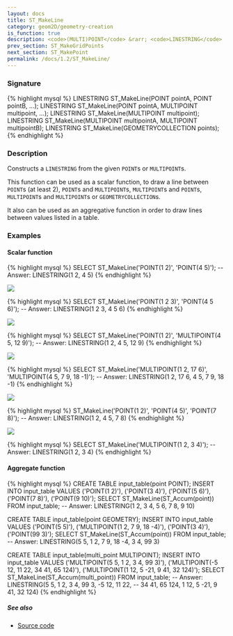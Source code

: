 ```yaml
---
layout: docs
title: ST_MakeLine
category: geom2D/geometry-creation
is_function: true
description: <code>(MULTI)POINT</code> &rarr; <code>LINESTRING</code>
prev_section: ST_MakeGridPoints
next_section: ST_MakePoint
permalink: /docs/1.2/ST_MakeLine/
---
```


### Signature

{% highlight mysql %}
LINESTRING ST_MakeLine(POINT pointA, POINT pointB, ...);
LINESTRING ST_MakeLine(POINT pointA, MULTIPOINT multipoint, ...);
LINESTRING ST_MakeLine(MULTIPOINT multipoint);
LINESTRING ST_MakeLine(MULTIPOINT multipointA, MULTIPOINT multipointB);
LINESTRING ST_MakeLine(GEOMETRYCOLLECTION points);
{% endhighlight %}

### Description

Constructs a `LINESTRING` from the given `POINT`s or `MULTIPOINT`s.

This function can be used as a scalar function, to draw a line between `POINT`s (at least 2), `POINT`s and `MULTIPOINT`s, `MULTIPOINT`s and `POINT`s, `MULTIPOINT`s and `MULTIPOINT`s or `GEOMETRYCOLLECTION`s.

It also can be used as an aggregative function in order to draw lines between values listed in a table.

### Examples

#### Scalar function
{% highlight mysql %}
SELECT ST_MakeLine('POINT(1 2)', 'POINT(4 5)');
-- Answer:     LINESTRING(1 2, 4 5)
{% endhighlight %}

<img class="displayed" src="../ST_MakeLine_1.png"/>

{% highlight mysql %}
SELECT ST_MakeLine('POINT(1 2 3)', 'POINT(4 5 6)');
-- Answer:     LINESTRING(1 2 3, 4 5 6)
{% endhighlight %}

<img class="displayed" src="../ST_MakeLine_2.png"/>

{% highlight mysql %}
SELECT ST_MakeLine('POINT(1 2)', 'MULTIPOINT(4 5, 12 9)');
-- Answer:     LINESTRING(1 2, 4 5, 12 9)
{% endhighlight %}

<img class="displayed" src="../ST_MakeLine_3.png"/>

{% highlight mysql %}
SELECT ST_MakeLine('MULTIPOINT(1 2, 17 6)', 'MULTIPOINT(4 5, 7 9, 18 -1)');
-- Answer:     LINESTRING(1 2, 17 6, 4 5, 7 9, 18 -1)
{% endhighlight %}

<img class="displayed" src="../ST_MakeLine_4.png"/>

{% highlight mysql %}
ST_MakeLine('POINT(1 2)', 'POINT(4 5)', 'POINT(7 8)');
-- Answer:     LINESTRING(1 2, 4 5, 7 8)
{% endhighlight %}

<img class="displayed" src="../ST_MakeLine_5.png"/>

{% highlight mysql %}
SELECT ST_MakeLine('MULTIPOINT(1 2, 3 4)');
-- Answer:     LINESTRING(1 2, 3 4)
{% endhighlight %}

#### Aggregate function
{% highlight mysql %}
CREATE TABLE input_table(point POINT);
INSERT INTO input_table VALUES
     ('POINT(1 2)'),
     ('POINT(3 4)'),
     ('POINT(5 6)'),
     ('POINT(7 8)'),
     ('POINT(9 10)');
SELECT ST_MakeLine(ST_Accum(point)) FROM input_table;
-- Answer:     LINESTRING(1 2, 3 4, 5 6, 7 8, 9 10)

CREATE TABLE input_table(point GEOMETRY);
INSERT INTO input_table VALUES
     ('POINT(5 5)'),
     ('MULTIPOINT(1 2, 7 9, 18 -4)'),
     ('POINT(3 4)'),
     ('POINT(99 3)');
SELECT ST_MakeLine(ST_Accum(point)) FROM input_table;
-- Answer:     LINESTRING(5 5, 1 2, 7 9, 18 -4, 3 4, 99 3)

CREATE TABLE input_table(multi_point MULTIPOINT);
INSERT INTO input_table VALUES
     ('MULTIPOINT(5 5, 1 2, 3 4, 99 3)'),
     ('MULTIPOINT(-5 12, 11 22, 34 41, 65 124)'),
     ('MULTIPOINT(1 12, 5 -21, 9 41, 32 124)');
SELECT ST_MakeLine(ST_Accum(multi_point)) FROM input_table;
-- Answer:     LINESTRING(5 5, 1 2, 3 4, 99 3, -5 12, 11 22,
--             34 41, 65 124, 1 12, 5 -21, 9 41, 32 124)
{% endhighlight %}

##### See also

* <a href="https://github.com/orbisgis/h2gis/blob/master/h2spatial-ext/src/main/java/org/h2gis/h2spatialext/function/spatial/create/ST_MakeLine.java" target="_blank">Source code</a>
